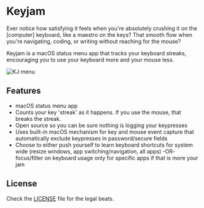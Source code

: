 # Keyjam

Ever notice how satisfying it feels when you're absolutely crushing it on the [computer] keyboard, like a maestro on the keys? That smooth flow when you're navigating, coding, or writing without reaching for the mouse? 

Keyjam is a macOS status menu app that tracks your keyboard streaks, encouraging you to use your keyboard more and your mouse less.

![KJ menu](https://github.com/user-attachments/assets/1d02fdf3-f26b-4a76-80cb-9ea70eb4970a)


## Features

- macOS status menu app
- Counts your key 'streak' as it happens.  If you use the mouse, that breaks the streak.
- Open source so you can be sure nothing is logging your keypresses
- Uses built-in macOS mechanism for key and mouse event capture that automatically exclude keypresses in password/secure fields
- Choose to either push yourself to learn keyboard shortcuts for system wide (resize windows, app switching/navigation, all apps) -OR- focus/filter on keyboard usage only for specific apps if that is more your jam

## License

Check the [LICENSE](LICENSE) file for the legal beats.
